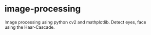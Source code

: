 # image-processing
Image processing using python cv2 and mathplotlib. Detect eyes, face using the Haar-Cascade.
